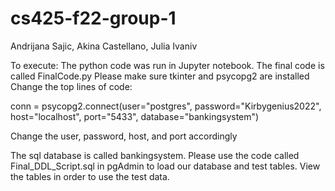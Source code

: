 # cs425-f22-group-1
Andrijana Sajic, Akina Castellano, Julia Ivaniv

To execute:
The python code was run in Jupyter notebook. The final code is called FinalCode.py
Please make sure tkinter and psycopg2 are installed
Change the top lines of code:

conn = psycopg2.connect(user="postgres",
                                  password="Kirbygenius2022",
                                  host="localhost",
                                  port="5433",
                                  database="bankingsystem")
         
Change the user, password, host, and port accordingly

The sql database is called bankingsystem. Please use the code called Final_DDL_Script.sql in pgAdmin to 
load our database and test tables. View the tables in order to use the test data. 
